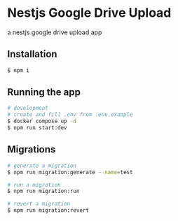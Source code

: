 # Nestjs Google Drive Upload

a nestjs google drive upload app

## Installation

```bash
$ npm i
```

## Running the app

```bash
# development
# create and fill .env from .env.example
$ docker compose up -d
$ npm run start:dev
```

## Migrations

```bash
# generate a migration
$ npm run migration:generate --name=test

# run a migration
$ npm run migration:run

# revert a migration
$ npm run migration:revert
```
